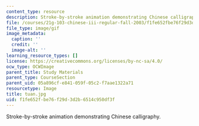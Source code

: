 ```yaml
---
content_type: resource
description: Stroke-by-stroke animation demonstrating Chinese calligraphy.
file: /courses/21g-103-chinese-iii-regular-fall-2003/f1fe652fbe76f29d3d2b6514c950df3f_tuan.jpg
file_type: image/gif
image_metadata:
  caption: ''
  credit: ''
  image-alt: ''
learning_resource_types: []
license: https://creativecommons.org/licenses/by-nc-sa/4.0/
ocw_type: OCWImage
parent_title: Study Materials
parent_type: CourseSection
parent_uid: 05a896cf-e841-059f-05c2-f7aae1322a71
resourcetype: Image
title: tuan.jpg
uid: f1fe652f-be76-f29d-3d2b-6514c950df3f
---
```

Stroke-by-stroke animation demonstrating Chinese calligraphy.